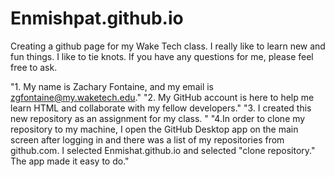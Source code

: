 # Enmishpat.github.io
Creating a github page for my Wake Tech class. 
I really like to learn new and fun things. 
I like to tie knots.
If you have any questions for me, please feel free to ask. 

"1. My name is Zachary Fontaine, and my email is zgfontaine@my.waketech.edu."
"2. My GitHub account is here to help me learn HTML and collaborate with my fellow developers."
"3. I created this new repository as an assignment for my class. "
"4.In order to clone my repository to my machine, I open the GitHub Desktop app on the main screen after logging in and there was a list of my repositories from github.com. I selected Enmishat.github.io and selected "clone repository." The app made it easy to do."

